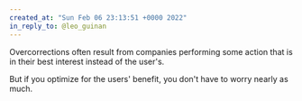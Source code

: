 ```yaml
---
created_at: "Sun Feb 06 23:13:51 +0000 2022"
in_reply_to: @leo_guinan
---
```


Overcorrections often result from companies performing some action that is in their best interest instead of the user's.

But if you optimize for the users' benefit, you don't have to worry nearly as much.